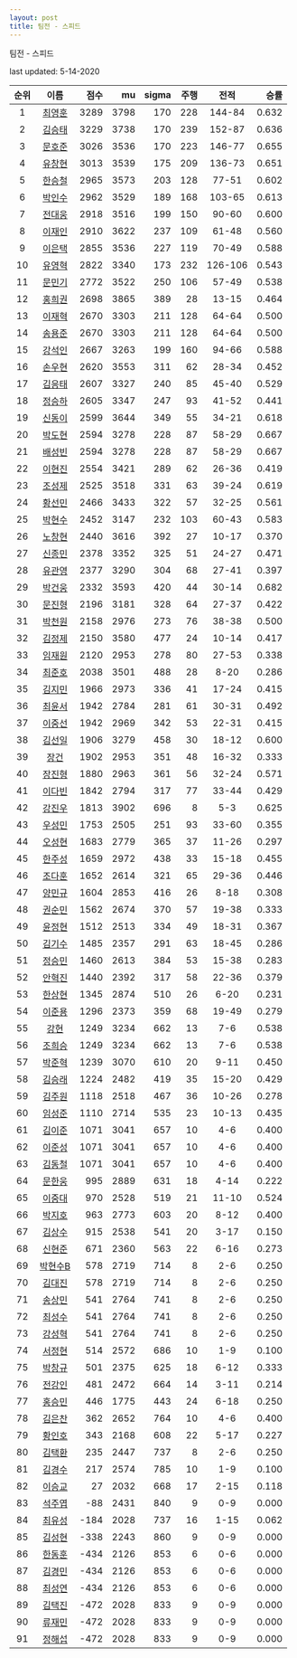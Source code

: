 ```yaml
---
layout: post
title: 팀전 - 스피드
---
```


팀전 - 스피드

last updated: 5-14-2020

| 순위 | 이름 | 점수 | mu | sigma | 주행 | 전적 | 승률 |
|:---:|:---:|---:|---:|---:|---:|:---:|---:|
| 1 | [최영훈](../choiyeonghun) | 3289 | 3798 | 170 | 228 | 144-84 | 0.632 |
| 2 | [김승태](../gimseungtae) | 3229 | 3738 | 170 | 239 | 152-87 | 0.636 |
| 3 | [문호준](../munhojun) | 3026 | 3536 | 170 | 223 | 146-77 | 0.655 |
| 4 | [유창현](../yuchanghyeon) | 3013 | 3539 | 175 | 209 | 136-73 | 0.651 |
| 5 | [한승철](../hanseungcheol) | 2965 | 3573 | 203 | 128 | 77-51 | 0.602 |
| 6 | [박인수](../bakinsu) | 2962 | 3529 | 189 | 168 | 103-65 | 0.613 |
| 7 | [전대웅](../jeondaewoong) | 2918 | 3516 | 199 | 150 | 90-60 | 0.600 |
| 8 | [이재인](../ijaein) | 2910 | 3622 | 237 | 109 | 61-48 | 0.560 |
| 9 | [이은택](../ieuntaek) | 2855 | 3536 | 227 | 119 | 70-49 | 0.588 |
| 10 | [유영혁](../yuyeonghyeok) | 2822 | 3340 | 173 | 232 | 126-106 | 0.543 |
| 11 | [문민기](../munmingi) | 2772 | 3522 | 250 | 106 | 57-49 | 0.538 |
| 12 | [홍희권](../hongheegweon) | 2698 | 3865 | 389 | 28 | 13-15 | 0.464 |
| 13 | [이재혁](../ijaehyeok) | 2670 | 3303 | 211 | 128 | 64-64 | 0.500 |
| 14 | [송용준](../songyongjun) | 2670 | 3303 | 211 | 128 | 64-64 | 0.500 |
| 15 | [강석인](../gangseokin) | 2667 | 3263 | 199 | 160 | 94-66 | 0.588 |
| 16 | [손우현](../sonuhyeon) | 2620 | 3553 | 311 | 62 | 28-34 | 0.452 |
| 17 | [김응태](../gimeungtae) | 2607 | 3327 | 240 | 85 | 45-40 | 0.529 |
| 18 | [정승하](../jeongseungha) | 2605 | 3347 | 247 | 93 | 41-52 | 0.441 |
| 19 | [신동이](../shindongi) | 2599 | 3644 | 349 | 55 | 34-21 | 0.618 |
| 20 | [박도현](../bakdohyeon) | 2594 | 3278 | 228 | 87 | 58-29 | 0.667 |
| 21 | [배성빈](../baeseongbin) | 2594 | 3278 | 228 | 87 | 58-29 | 0.667 |
| 22 | [이현진](../ihyeonjin) | 2554 | 3421 | 289 | 62 | 26-36 | 0.419 |
| 23 | [조성제](../joseongje) | 2525 | 3518 | 331 | 63 | 39-24 | 0.619 |
| 24 | [황선민](../hwangseongmin) | 2466 | 3433 | 322 | 57 | 32-25 | 0.561 |
| 25 | [박현수](../bakhyeonsu) | 2452 | 3147 | 232 | 103 | 60-43 | 0.583 |
| 26 | [노창현](../nochanghyeon) | 2440 | 3616 | 392 | 27 | 10-17 | 0.370 |
| 27 | [신종민](../shinjongmin) | 2378 | 3352 | 325 | 51 | 24-27 | 0.471 |
| 28 | [유관영](../yugwanyeong) | 2377 | 3290 | 304 | 68 | 27-41 | 0.397 |
| 29 | [박건웅](../bakgeonung) | 2332 | 3593 | 420 | 44 | 30-14 | 0.682 |
| 30 | [문진형](../munjinhyeong) | 2196 | 3181 | 328 | 64 | 27-37 | 0.422 |
| 31 | [박천원](../bakcheonwon) | 2158 | 2976 | 273 | 76 | 38-38 | 0.500 |
| 32 | [김정제](../gimjeongje) | 2150 | 3580 | 477 | 24 | 10-14 | 0.417 |
| 33 | [임재원](../imjaewon) | 2120 | 2953 | 278 | 80 | 27-53 | 0.338 |
| 34 | [최준호](../choijunho) | 2038 | 3501 | 488 | 28 | 8-20 | 0.286 |
| 35 | [김지민](../gimjimin) | 1966 | 2973 | 336 | 41 | 17-24 | 0.415 |
| 36 | [최윤서](../choiyunseo) | 1942 | 2784 | 281 | 61 | 30-31 | 0.492 |
| 37 | [이중선](../ijungseon) | 1942 | 2969 | 342 | 53 | 22-31 | 0.415 |
| 38 | [김선일](../gimseonil) | 1906 | 3279 | 458 | 30 | 18-12 | 0.600 |
| 39 | [장건](../janggeon) | 1902 | 2953 | 351 | 48 | 16-32 | 0.333 |
| 40 | [장진형](../jangjinhyeong) | 1880 | 2963 | 361 | 56 | 32-24 | 0.571 |
| 41 | [이다빈](../idabin) | 1842 | 2794 | 317 | 77 | 33-44 | 0.429 |
| 42 | [강진우](../gangjinwu) | 1813 | 3902 | 696 | 8 | 5-3 | 0.625 |
| 43 | [우성민](../useongmin) | 1753 | 2505 | 251 | 93 | 33-60 | 0.355 |
| 44 | [오성현](../oseonghyeon) | 1683 | 2779 | 365 | 37 | 11-26 | 0.297 |
| 45 | [한주성](../hanjuseong) | 1659 | 2972 | 438 | 33 | 15-18 | 0.455 |
| 46 | [조다훈](../jodahun) | 1652 | 2614 | 321 | 65 | 29-36 | 0.446 |
| 47 | [양민규](../yangmingyu) | 1604 | 2853 | 416 | 26 | 8-18 | 0.308 |
| 48 | [권순민](../gweonsoonmin) | 1562 | 2674 | 370 | 57 | 19-38 | 0.333 |
| 49 | [윤정현](../yunjeonghyeon) | 1512 | 2513 | 334 | 49 | 18-31 | 0.367 |
| 50 | [김기수](../gimgisu) | 1485 | 2357 | 291 | 63 | 18-45 | 0.286 |
| 51 | [정승민](../jeongseungmin) | 1460 | 2613 | 384 | 53 | 15-38 | 0.283 |
| 52 | [안혁진](../anhyeokjin) | 1440 | 2392 | 317 | 58 | 22-36 | 0.379 |
| 53 | [한상현](../hansanghyeon) | 1345 | 2874 | 510 | 26 | 6-20 | 0.231 |
| 54 | [이준용](../ijunyong) | 1296 | 2373 | 359 | 68 | 19-49 | 0.279 |
| 55 | [강현](../ganghyeon) | 1249 | 3234 | 662 | 13 | 7-6 | 0.538 |
| 56 | [조희승](../joheeseung) | 1249 | 3234 | 662 | 13 | 7-6 | 0.538 |
| 57 | [박준혁](../bakjunhyeok) | 1239 | 3070 | 610 | 20 | 9-11 | 0.450 |
| 58 | [김승래](../gimseungrae) | 1224 | 2482 | 419 | 35 | 15-20 | 0.429 |
| 59 | [김주원](../gimjuwon) | 1118 | 2518 | 467 | 36 | 10-26 | 0.278 |
| 60 | [임성준](../imseongjun) | 1110 | 2714 | 535 | 23 | 10-13 | 0.435 |
| 61 | [김이준](../gimijun) | 1071 | 3041 | 657 | 10 | 4-6 | 0.400 |
| 62 | [이준성](../ijunseong) | 1071 | 3041 | 657 | 10 | 4-6 | 0.400 |
| 63 | [김동철](../gimdongcheol) | 1071 | 3041 | 657 | 10 | 4-6 | 0.400 |
| 64 | [문한웅](../munhanung) | 995 | 2889 | 631 | 18 | 4-14 | 0.222 |
| 65 | [이중대](../ijungdae) | 970 | 2528 | 519 | 21 | 11-10 | 0.524 |
| 66 | [박지호](../bakjiho) | 963 | 2773 | 603 | 20 | 8-12 | 0.400 |
| 67 | [김상수](../gimsangsu) | 915 | 2538 | 541 | 20 | 3-17 | 0.150 |
| 68 | [신현준](../shinhyeonjun) | 671 | 2360 | 563 | 22 | 6-16 | 0.273 |
| 69 | [박현수B](../bakhyeonsu-b) | 578 | 2719 | 714 | 8 | 2-6 | 0.250 |
| 70 | [김대진](../gimdaejin) | 578 | 2719 | 714 | 8 | 2-6 | 0.250 |
| 71 | [송상민](../songsangmin) | 541 | 2764 | 741 | 8 | 2-6 | 0.250 |
| 72 | [최성수](../choiseongsu) | 541 | 2764 | 741 | 8 | 2-6 | 0.250 |
| 73 | [강성혁](../gangseonghyeok) | 541 | 2764 | 741 | 8 | 2-6 | 0.250 |
| 74 | [서정현](../seojeonghyeon) | 514 | 2572 | 686 | 10 | 1-9 | 0.100 |
| 75 | [박창규](../bakchanggyu) | 501 | 2375 | 625 | 18 | 6-12 | 0.333 |
| 76 | [전강인](../jeongangin) | 481 | 2472 | 664 | 14 | 3-11 | 0.214 |
| 77 | [홍승민](../hongseungmin) | 446 | 1775 | 443 | 24 | 6-18 | 0.250 |
| 78 | [김은찬](../gimeunchan) | 362 | 2652 | 764 | 10 | 4-6 | 0.400 |
| 79 | [황인호](../hwanginho) | 343 | 2168 | 608 | 22 | 5-17 | 0.227 |
| 80 | [김택환](../gimtaekhwan) | 235 | 2447 | 737 | 8 | 2-6 | 0.250 |
| 81 | [김경수](../gimgyeongsu) | 217 | 2574 | 785 | 10 | 1-9 | 0.100 |
| 82 | [이승교](../iseunggyo) | 27 | 2032 | 668 | 17 | 2-15 | 0.118 |
| 83 | [석주엽](../seokjuyeob) | -88 | 2431 | 840 | 9 | 0-9 | 0.000 |
| 84 | [최유성](../choiyuseong) | -184 | 2028 | 737 | 16 | 1-15 | 0.062 |
| 85 | [김성현](../gimseonghyeon) | -338 | 2243 | 860 | 9 | 0-9 | 0.000 |
| 86 | [한동훈](../handonghun) | -434 | 2126 | 853 | 6 | 0-6 | 0.000 |
| 87 | [김경민](../gimgyeongmin) | -434 | 2126 | 853 | 6 | 0-6 | 0.000 |
| 88 | [최성연](../choiseongyeon) | -434 | 2126 | 853 | 6 | 0-6 | 0.000 |
| 89 | [김택진](../gimtaekjin) | -472 | 2028 | 833 | 9 | 0-9 | 0.000 |
| 90 | [류재민](../ryujaemin) | -472 | 2028 | 833 | 9 | 0-9 | 0.000 |
| 91 | [정해섭](../jeonghaeseop) | -472 | 2028 | 833 | 9 | 0-9 | 0.000 |

